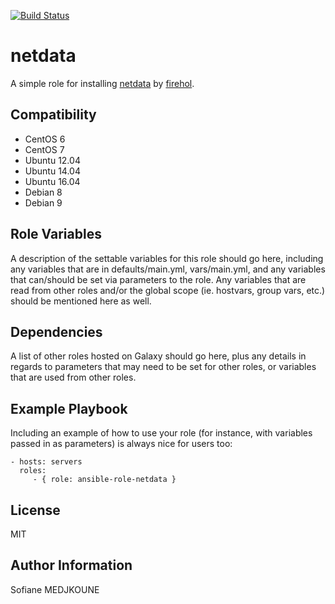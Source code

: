 [![Build Status](https://travis-ci.org/Nani-o/ansible-role-netdata.svg?branch=master)](https://travis-ci.org/Nani-o/ansible-role-netdata)

netdata
=======

A simple role for installing [netdata](https://github.com/firehol/netdata) by [firehol](https://github.com/firehol).

Compatibility
-------------

  - CentOS 6
  - CentOS 7
  - Ubuntu 12.04
  - Ubuntu 14.04
  - Ubuntu 16.04
  - Debian 8
  - Debian 9

Role Variables
--------------

A description of the settable variables for this role should go here, including any variables that are in defaults/main.yml, vars/main.yml, and any variables that can/should be set via parameters to the role. Any variables that are read from other roles and/or the global scope (ie. hostvars, group vars, etc.) should be mentioned here as well.

Dependencies
------------

A list of other roles hosted on Galaxy should go here, plus any details in regards to parameters that may need to be set for other roles, or variables that are used from other roles.

Example Playbook
----------------

Including an example of how to use your role (for instance, with variables passed in as parameters) is always nice for users too:

    - hosts: servers
      roles:
         - { role: ansible-role-netdata }

License
-------

MIT

Author Information
------------------

Sofiane MEDJKOUNE
